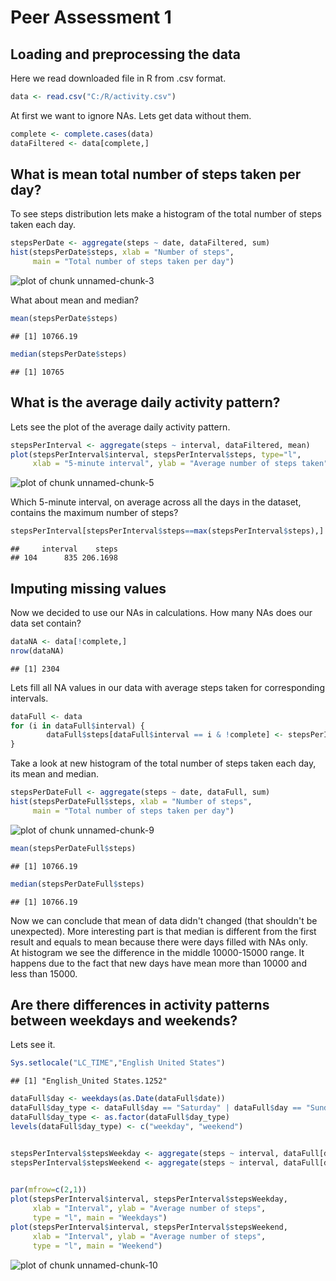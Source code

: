 Peer Assessment 1
=============================

Loading and preprocessing the data
--------------------------------

Here we read downloaded file in R from .csv format.

```r
data <- read.csv("C:/R/activity.csv")
```


At first we want to ignore NAs. Lets get data without them.

```r
complete <- complete.cases(data)
dataFiltered <- data[complete,]
```

What is mean total number of steps taken per day?
-----------------------------------------

To see steps distribution lets make a histogram of the total number of steps taken each day.

```r
stepsPerDate <- aggregate(steps ~ date, dataFiltered, sum)
hist(stepsPerDate$steps, xlab = "Number of steps", 
     main = "Total number of steps taken per day")
```

![plot of chunk unnamed-chunk-3](figure/unnamed-chunk-3-1.png) 

What about mean and median?

```r
mean(stepsPerDate$steps)
```

```
## [1] 10766.19
```

```r
median(stepsPerDate$steps)
```

```
## [1] 10765
```

What is the average daily activity pattern?
--------------------------------------------

Lets see the plot of the average daily activity pattern.

```r
stepsPerInterval <- aggregate(steps ~ interval, dataFiltered, mean)
plot(stepsPerInterval$interval, stepsPerInterval$steps, type="l", 
     xlab = "5-minute interval", ylab = "Average number of steps taken")
```

![plot of chunk unnamed-chunk-5](figure/unnamed-chunk-5-1.png) 

Which 5-minute interval, on average across all the days in the dataset, contains the maximum number of steps?

```r
stepsPerInterval[stepsPerInterval$steps==max(stepsPerInterval$steps),]
```

```
##     interval    steps
## 104      835 206.1698
```

Imputing missing values
---------------------------------

Now we decided to use our NAs in calculations. How many NAs does our data set contain?

```r
dataNA <- data[!complete,]
nrow(dataNA)
```

```
## [1] 2304
```

Lets fill all NA values in our data with average steps taken for corresponding intervals.

```r
dataFull <- data
for (i in dataFull$interval) {
        dataFull$steps[dataFull$interval == i & !complete] <- stepsPerInterval[stepsPerInterval$interval == i, "steps"]
}
```

Take a look at new histogram of the total number of steps taken each day, its mean and median. 

```r
stepsPerDateFull <- aggregate(steps ~ date, dataFull, sum)
hist(stepsPerDateFull$steps, xlab = "Number of steps", 
     main = "Total number of steps taken per day")
```

![plot of chunk unnamed-chunk-9](figure/unnamed-chunk-9-1.png) 

```r
mean(stepsPerDateFull$steps)
```

```
## [1] 10766.19
```

```r
median(stepsPerDateFull$steps)
```

```
## [1] 10766.19
```

Now we can conclude that mean of data didn't changed (that shouldn't be unexpected). More interesting part is that median is different from the first result and equals to mean because there were days filled with NAs only.   
At histogram we see the difference in the middle 10000-15000 range. It happens due to the fact that new days have mean more than 10000 and less than 15000.  

Are there differences in activity patterns between weekdays and weekends?
-----------------------------------------------------

Lets see it.

```r
Sys.setlocale("LC_TIME","English United States")
```

```
## [1] "English_United States.1252"
```

```r
dataFull$day <- weekdays(as.Date(dataFull$date))
dataFull$day_type <- dataFull$day == "Saturday" | dataFull$day == "Sunday"
dataFull$day_type <- as.factor(dataFull$day_type)
levels(dataFull$day_type) <- c("weekday", "weekend")


stepsPerInterval$stepsWeekday <- aggregate(steps ~ interval, dataFull[dataFull$day_type == "weekday",], mean)[,2]
stepsPerInterval$stepsWeekend <- aggregate(steps ~ interval, dataFull[dataFull$day_type == "weekend",], mean)[,2]

   
par(mfrow=c(2,1))
plot(stepsPerInterval$interval, stepsPerInterval$stepsWeekday, 
     xlab = "Interval", ylab = "Average number of steps",
     type = "l", main = "Weekdays")
plot(stepsPerInterval$interval, stepsPerInterval$stepsWeekend, 
     xlab = "Interval", ylab = "Average number of steps",
     type = "l", main = "Weekend")
```

![plot of chunk unnamed-chunk-10](figure/unnamed-chunk-10-1.png) 
